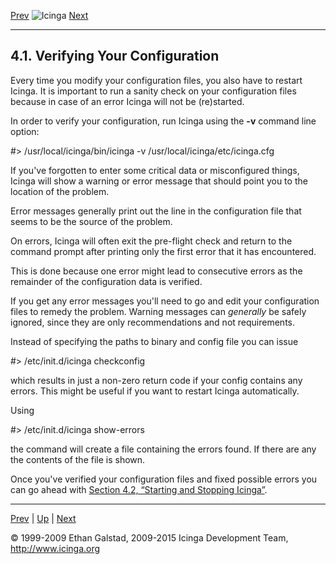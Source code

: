 [Prev](ch04.md) ![Icinga](../images/logofullsize.png "Icinga") [Next](startstop.md)

* * * * *

4.1. Verifying Your Configuration
---------------------------------

Every time you modify your configuration files, you also have to restart
Icinga. It is important to run a sanity check on your configuration
files because in case of an error Icinga will not be (re)started.

In order to verify your configuration, run Icinga using the **-v**
command line option:

 #> /usr/local/icinga/bin/icinga -v /usr/local/icinga/etc/icinga.cfg
</code></pre>

If you've forgotten to enter some critical data or misconfigured things,
Icinga will show a warning or error message that should point you to the
location of the problem.

Error messages generally print out the line in the configuration file
that seems to be the source of the problem.

On errors, Icinga will often exit the pre-flight check and return to the
command prompt after printing only the first error that it has
encountered.

This is done because one error might lead to consecutive errors as the
remainder of the configuration data is verified.

If you get any error messages you'll need to go and edit your
configuration files to remedy the problem. Warning messages can
*generally* be safely ignored, since they are only recommendations and
not requirements.

Instead of specifying the paths to binary and config file you can issue

 #> /etc/init.d/icinga checkconfig
</code></pre>

which results in just a non-zero return code if your config contains any
errors. This might be useful if you want to restart Icinga
automatically.

Using

 #> /etc/init.d/icinga show-errors
</code></pre>

the command will create a file containing the errors found. If there are
any the contents of the file is shown.

Once you've verified your configuration files and fixed possible errors
you can go ahead with [Section 4.2, “Starting and Stopping
Icinga”](startstop.md "4.2. Starting and Stopping Icinga").

* * * * *

[Prev](ch04.md) | [Up](ch04.md) | [Next](startstop.md)






© 1999-2009 Ethan Galstad, 2009-2015 Icinga Development Team,
http://www.icinga.org
